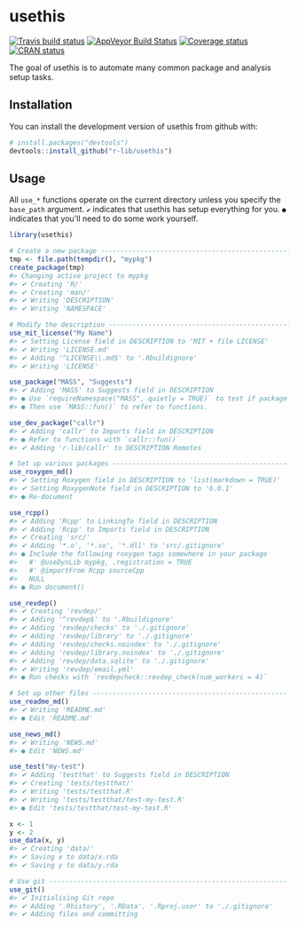 
<!-- README.md is generated from README.Rmd. Please edit that file -->
usethis
=======

[![Travis build status](https://travis-ci.org/r-lib/usethis.svg?branch=master)](https://travis-ci.org/r-lib/usethis) [![AppVeyor Build Status](https://ci.appveyor.com/api/projects/status/github/r-lib/usethis?branch=master&svg=true)](https://ci.appveyor.com/project/r-lib/usethis) [![Coverage status](https://codecov.io/gh/r-lib/usethis/branch/master/graph/badge.svg)](https://codecov.io/github/r-lib/usethis?branch=master) [![CRAN status](http://www.r-pkg.org/badges/version/usethis)](https://cran.r-project.org/package=usethis)

The goal of usethis is to automate many common package and analysis setup tasks.

Installation
------------

You can install the development version of usethis from github with:

``` r
# install.packages("devtools")
devtools::install_github("r-lib/usethis")
```

Usage
-----

All `use_*` functions operate on the current directory unless you specify the `base_path` argument. `✔` indicates that usethis has setup everything for you. `●` indicates that you'll need to do some work yourself.

``` r
library(usethis)

# Create a new package -------------------------------------------------
tmp <- file.path(tempdir(), "mypkg")
create_package(tmp)
#> Changing active project to mypkg
#> ✔ Creating 'R/'
#> ✔ Creating 'man/'
#> ✔ Writing 'DESCRIPTION'
#> ✔ Writing 'NAMESPACE'

# Modify the description ----------------------------------------------
use_mit_license("My Name")
#> ✔ Setting License field in DESCRIPTION to 'MIT + file LICENSE'
#> ✔ Writing 'LICENSE.md'
#> ✔ Adding '^LICENSE\\.md$' to '.Rbuildignore'
#> ✔ Writing 'LICENSE'

use_package("MASS", "Suggests")
#> ✔ Adding 'MASS' to Suggests field in DESCRIPTION
#> ● Use `requireNamespace("MASS", quietly = TRUE)` to test if package is installed
#> ● Then use `MASS::fun()` to refer to functions.

use_dev_package("callr")
#> ✔ Adding 'callr' to Imports field in DESCRIPTION
#> ● Refer to functions with `callr::fun()`
#> ✔ Adding 'r-lib/callr' to DESCRIPTION Remotes

# Set up various packages ---------------------------------------------
use_roxygen_md()
#> ✔ Setting Roxygen field in DESCRIPTION to 'list(markdown = TRUE)'
#> ✔ Setting RoxygenNote field in DESCRIPTION to '6.0.1'
#> ● Re-document

use_rcpp()
#> ✔ Adding 'Rcpp' to LinkingTo field in DESCRIPTION
#> ✔ Adding 'Rcpp' to Imports field in DESCRIPTION
#> ✔ Creating 'src/'
#> ✔ Adding '*.o', '*.so', '*.dll' to 'src/.gitignore'
#> ● Include the following roxygen tags somewhere in your package
#>   #' @useDynLib mypkg, .registration = TRUE
#>   #' @importFrom Rcpp sourceCpp
#>   NULL
#> ● Run document()

use_revdep()
#> ✔ Creating 'revdep/'
#> ✔ Adding '^revdep$' to '.Rbuildignore'
#> ✔ Adding 'revdep/checks' to './.gitignore'
#> ✔ Adding 'revdep/library' to './.gitignore'
#> ✔ Adding 'revdep/checks.noindex' to './.gitignore'
#> ✔ Adding 'revdep/library.noindex' to './.gitignore'
#> ✔ Adding 'revdep/data.sqlite' to './.gitignore'
#> ✔ Writing 'revdep/email.yml'
#> ● Run checks with `revdepcheck::revdep_check(num_workers = 4)`

# Set up other files -------------------------------------------------
use_readme_md()
#> ✔ Writing 'README.md'
#> ● Edit 'README.md'

use_news_md()
#> ✔ Writing 'NEWS.md'
#> ● Edit 'NEWS.md'

use_test("my-test")
#> ✔ Adding 'testthat' to Suggests field in DESCRIPTION
#> ✔ Creating 'tests/testthat/'
#> ✔ Writing 'tests/testthat.R'
#> ✔ Writing 'tests/testthat/test-my-test.R'
#> ● Edit 'tests/testthat/test-my-test.R'

x <- 1
y <- 2
use_data(x, y)
#> ✔ Creating 'data/'
#> ✔ Saving x to data/x.rda
#> ✔ Saving y to data/y.rda

# Use git ------------------------------------------------------------
use_git()
#> ✔ Initialising Git repo
#> ✔ Adding '.Rhistory', '.RData', '.Rproj.user' to './.gitignore'
#> ✔ Adding files and committing
```
